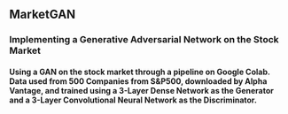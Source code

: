 ## MarketGAN
### Implementing a Generative Adversarial Network on the Stock Market

#### Using a GAN on the stock market through a pipeline on Google Colab. Data used from 500 Companies from S&P500, downloaded by Alpha Vantage, and trained using a 3-Layer Dense Network as the Generator and a 3-Layer Convolutional Neural Network as the Discriminator.
